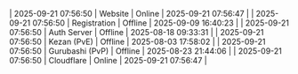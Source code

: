 | 2025-09-21 07:56:50 | Website | Online | 2025-09-21 07:56:47 |
| 2025-09-21 07:56:50 | Registration | Offline | 2025-09-09 16:40:23 |
| 2025-09-21 07:56:50 | Auth Server | Offline | 2025-08-18 09:33:31 |
| 2025-09-21 07:56:50 | Kezan (PvE) | Offline | 2025-08-03 17:58:02 |
| 2025-09-21 07:56:50 | Gurubashi (PvP) | Offline | 2025-08-23 21:44:06 |
| 2025-09-21 07:56:50 | Cloudflare | Online | 2025-09-21 07:56:47 |
